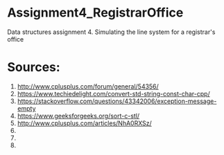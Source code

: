 # Assignment4_RegistrarOffice
Data structures assignment 4. Simulating the line system for a registrar's office

# Sources:
1. http://www.cplusplus.com/forum/general/54356/
2. https://www.techiedelight.com/convert-std-string-const-char-cpp/
3. https://stackoverflow.com/questions/43342006/exception-message-empty
4. https://www.geeksforgeeks.org/sort-c-stl/
5. http://www.cplusplus.com/articles/NhA0RXSz/
6. 
7. 
8. 

